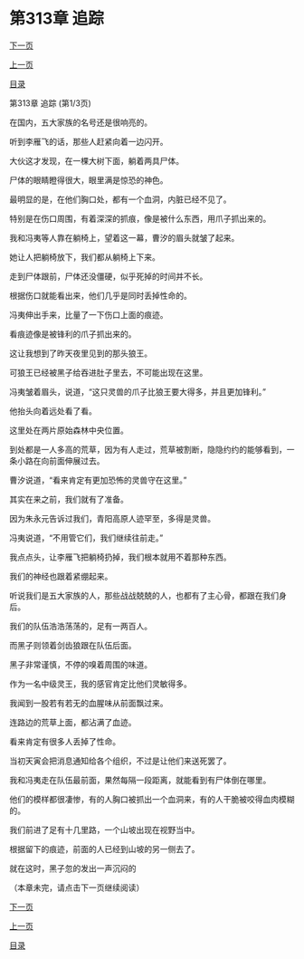 <h1>第313章    追踪</h1>
            <div><p><a href="./0937_%E7%AC%AC313%E7%AB%A0_%E8%BF%BD%E8%B8%AA.md">下一页</a></p><p><a href="./0935_%E7%AC%AC312%E7%AB%A0_%E7%8B%90%E5%81%87%E8%99%8E%E5%A8%81.md">上一页</a></p><p><a href="../">目录</a></p></div>
            <div><p>第313章    追踪 (第1/3页)</p><p>在国内，五大家族的名号还是很响亮的。</p><p>听到李雁飞的话，那些人赶紧向着一边闪开。</p><p>大伙这才发现，在一棵大树下面，躺着两具尸体。</p><p>尸体的眼睛瞪得很大，眼里满是惊恐的神色。</p><p>最明显的是，在他们胸口处，都有一个血洞，内脏已经不见了。</p><p>特别是在伤口周围，有着深深的抓痕，像是被什么东西，用爪子抓出来的。</p><p>我和冯夷等人靠在躺椅上，望着这一幕，曹汐的眉头就皱了起来。</p><p>她让人把躺椅放下，我们都从躺椅上下来。</p><p>走到尸体跟前，尸体还没僵硬，似乎死掉的时间并不长。</p><p>根据伤口就能看出来，他们几乎是同时丢掉性命的。</p><p>冯夷伸出手来，比量了一下伤口上面的痕迹。</p><p>看痕迹像是被锋利的爪子抓出来的。</p><p>这让我想到了昨天夜里见到的那头狼王。</p><p>可狼王已经被黑子给吞进肚子里去，不可能出现在这里。</p><p>冯夷皱着眉头，说道，“这只灵兽的爪子比狼王要大得多，并且更加锋利。”</p><p>他抬头向着远处看了看。</p><p>这里处在两片原始森林中央位置。</p><p>到处都是一人多高的荒草，因为有人走过，荒草被割断，隐隐约约的能够看到，一条小路在向前面伸展过去。</p><p>曹汐说道，“看来肯定有更加恐怖的灵兽守在这里。”</p><p>其实在来之前，我们就有了准备。</p><p>因为朱永元告诉过我们，青阳高原人迹罕至，多得是灵兽。</p><p>冯夷说道，“不用管它们，我们继续往前走。”</p><p>我点点头，让李雁飞把躺椅扔掉，我们根本就用不着那种东西。</p><p>我们的神经也跟着紧绷起来。</p><p>听说我们是五大家族的人，那些战战兢兢的人，也都有了主心骨，都跟在我们身后。</p><p>我们的队伍浩浩荡荡的，足有一两百人。</p><p>而黑子则领着剑齿狼跟在队伍后面。</p><p>黑子非常谨慎，不停的嗅着周围的味道。</p><p>作为一名中级灵王，我的感官肯定比他们灵敏得多。</p><p>我闻到一股若有若无的血腥味从前面飘过来。</p><p>连路边的荒草上面，都沾满了血迹。</p><p>看来肯定有很多人丢掉了性命。</p><p>当初天寅会把消息通知给各个组织，不过是让他们来送死罢了。</p><p>我和冯夷走在队伍最前面，果然每隔一段距离，就能看到有尸体倒在哪里。</p><p>他们的模样都很凄惨，有的人胸口被抓出一个血洞来，有的人干脆被咬得血肉模糊的。</p><p>我们前进了足有十几里路，一个山坡出现在视野当中。</p><p>根据留下的痕迹，前面的人已经到山坡的另一侧去了。</p><p>就在这时，黑子忽的发出一声沉闷的</p><p>（本章未完，请点击下一页继续阅读）</p></div>
            <div><p><a href="./0937_%E7%AC%AC313%E7%AB%A0_%E8%BF%BD%E8%B8%AA.md">下一页</a></p><p><a href="./0935_%E7%AC%AC312%E7%AB%A0_%E7%8B%90%E5%81%87%E8%99%8E%E5%A8%81.md">上一页</a></p><p><a href="../">目录</a></p></div>